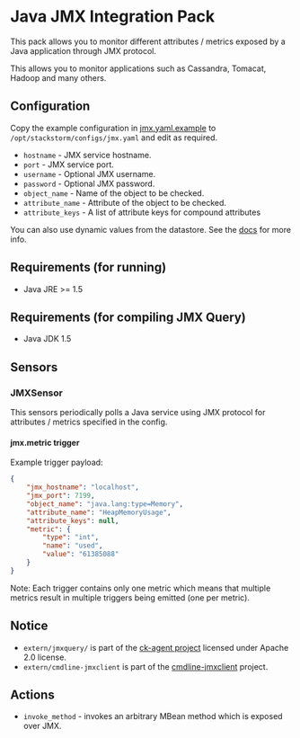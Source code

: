 # Java JMX Integration Pack

This pack allows you to monitor different attributes / metrics exposed by a
Java application through JMX protocol.

This allows you to monitor applications such as Cassandra, Tomacat, Hadoop and
many others.

## Configuration

Copy the example configuration in [jmx.yaml.example](./jmx.yaml.example)
to `/opt/stackstorm/configs/jmx.yaml` and edit as required.

* ``hostname`` - JMX service hostname.
* ``port`` - JMX service port.
* ``username`` - Optional JMX username.
* ``password`` - Optional JMX password.
* ``object_name`` - Name of the object to be checked.
* ``attribute_name`` - Attribute of the object to be checked.
* ``attribute_keys`` - A list of attribute keys for compound attributes

You can also use dynamic values from the datastore. See the
[docs](https://docs.stackstorm.com/reference/pack_configs.html) for more info.

## Requirements (for running)

* Java JRE >= 1.5

## Requirements (for compiling JMX Query)

* Java JDK 1.5

## Sensors

### JMXSensor

This sensors periodically polls a Java service using JMX protocol for
attributes / metrics specified in the config.

#### jmx.metric trigger

Example trigger payload:

```json
{
    "jmx_hostname": "localhost",
    "jmx_port": 7199,
    "object_name": "java.lang:type=Memory",
    "attribute_name": "HeapMemoryUsage",
    "attribute_keys": null,
    "metric": {
        "type": "int",
        "name": "used",
        "value": "61385088"
    }
}
```

Note: Each trigger contains only one metric which means that multiple metrics
result in multiple triggers being emitted (one per metric).

## Notice

* ``extern/jmxquery/`` is part of the [ck-agent project](https://github.com/cloudkick/ck-agent/)
licensed under Apache 2.0 license.
* ``extern/cmdline-jmxclient`` is part of the [cmdline-jmxclient](http://crawler.archive.org/cmdline-jmxclient/) project.

## Actions

* ``invoke_method`` -  invokes an arbitrary MBean method which is exposed over
  JMX.
